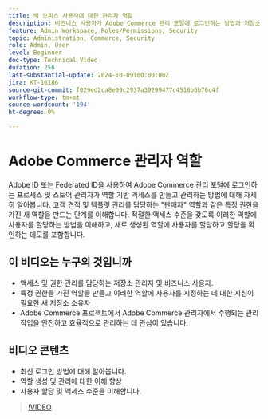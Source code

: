 ```yaml
---
title: 백 오피스 사용자에 대한 관리자 역할
description: 비즈니스 사용자가 Adobe Commerce 관리 포털에 로그인하는 방법과 저장소 관리자가 관리 포털에 대한 역할 기반 액세스를 만들고 관리하는 방법을 알아봅니다.
feature: Admin Workspace, Roles/Permissions, Security
topic: Administration, Commerce, Security
role: Admin, User
level: Beginner
doc-type: Technical Video
duration: 256
last-substantial-update: 2024-10-09T00:00:00Z
jira: KT-16186
source-git-commit: f029ed2ca8e09c2937a39299477c4516b6b76c4f
workflow-type: tm+mt
source-wordcount: '194'
ht-degree: 0%

---
```



# Adobe Commerce 관리자 역할

Adobe ID 또는 Federated ID을 사용하여 Adobe Commerce 관리 포털에 로그인하는 프로세스 및 스토어 관리자가 역할 기반 액세스를 만들고 관리하는 방법에 대해 자세히 알아봅니다. 고객 견적 및 템플릿 관리를 담당하는 &quot;판매자&quot; 역할과 같은 특정 권한을 가진 새 역할을 만드는 단계를 이해합니다. 적절한 액세스 수준을 갖도록 이러한 역할에 사용자를 할당하는 방법을 이해하고, 새로 생성된 역할에 사용자를 할당하고 할당을 확인하는 데모를 포함합니다.

## 이 비디오는 누구의 것입니까

- 액세스 및 권한 관리를 담당하는 저장소 관리자 및 비즈니스 사용자.
- 특정 권한을 가진 역할을 만들고 이러한 역할에 사용자를 지정하는 데 대한 지침이 필요한 새 저장소 소유자
- Adobe Commerce 프로젝트에서 Adobe Commerce 관리자에서 수행되는 관리 작업을 안전하고 효율적으로 관리하는 데 관심이 있습니다.

## 비디오 콘텐츠

- 최신 로그인 방법에 대해 알아봅니다.
- 역할 생성 및 관리에 대한 이해 향상
- 사용자 할당 및 액세스 수준을 이해합니다. &#x200B;

>[!VIDEO](https://video.tv.adobe.com/v/3433512?learn=on)
